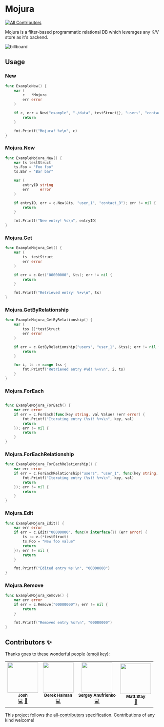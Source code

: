 # Mojura
<!-- ALL-CONTRIBUTORS-BADGE:START - Do not remove or modify this section -->
[![All Contributors](https://img.shields.io/badge/all_contributors-4-orange.svg?style=flat-square)](#contributors-)
<!-- ALL-CONTRIBUTORS-BADGE:END -->
Mojura is a filter-based programmatic relational DB which leverages any K/V store as it's backend.

![billboard](https://github.com/mojura/mojura/blob/main/mojura-billboard.png?raw=true "Mojura billboard")

## Usage

### New
```go
func ExampleNew() {
	var (
		c   *Mojura
		err error
	)

	if c, err = New("example", "./data", testStruct{}, "users", "contacts"); err != nil {
		return
	}

	fmt.Printf("Mojura! %v\n", c)
}
```

### Mojura.New
```go
func ExampleMojura_New() {
	var ts testStruct
	ts.Foo = "Foo foo"
	ts.Bar = "Bar bar"

	var (
		entryID string
		err     error
	)

	if entryID, err = c.New(&ts, "user_1", "contact_3"); err != nil {
		return
	}

	fmt.Printf("New entry! %s\n", entryID)
}
```

### Mojura.Get
```go
func ExampleMojura_Get() {
	var (
		ts  testStruct
		err error
	)

	if err = c.Get("00000000", &ts); err != nil {
		return
	}

	fmt.Printf("Retrieved entry! %+v\n", ts)
}
```

### Mojura.GetByRelationship
```go
func ExampleMojura_GetByRelationship() {
	var (
		tss []*testStruct
		err error
	)

	if err = c.GetByRelationship("users", "user_1", &tss); err != nil {
		return
	}

	for i, ts := range tss {
		fmt.Printf("Retrieved entry #%d! %+v\n", i, ts)
	}
}
```

### Mojura.ForEach
```go

func ExampleMojura_ForEach() {
	var err error
	if err = c.ForEach(func(key string, val Value) (err error) {
		fmt.Printf("Iterating entry (%s)! %+v\n", key, val)
		return
	}); err != nil {
		return
	}
}
```

### Mojura.ForEachRelationship
```go
func ExampleMojura_ForEachRelationship() {
	var err error
	if err = c.ForEachRelationship("users", "user_1", func(key string, val Value) (err error) {
		fmt.Printf("Iterating entry (%s)! %+v\n", key, val)
		return
	}); err != nil {
		return
	}
}
```

### Mojura.Edit
```go
func ExampleMojura_Edit() {
	var err error
	if err = c.Edit("00000000", func(v interface{}) (err error) {
		ts := v.(*testStruct)
		ts.Foo = "New foo value"
		return
	}); err != nil {
		return
	}

	fmt.Printf("Edited entry %s!\n", "00000000")
}
```

### Mojura.Remove
```go
func ExampleMojura_Remove() {
	var err error
	if err = c.Remove("00000000"); err != nil {
		return
	}

	fmt.Printf("Removed entry %s!\n", "00000000")
}
```

## Contributors ✨

Thanks goes to these wonderful people ([emoji key](https://allcontributors.org/docs/en/emoji-key)):

<!-- ALL-CONTRIBUTORS-LIST:START - Do not remove or modify this section -->
<!-- prettier-ignore-start -->
<!-- markdownlint-disable -->
<table>
  <tr>
    <td align="center"><a href="http://itsmontoya.com"><img src="https://avatars2.githubusercontent.com/u/928954?v=4" width="100px;" alt=""/><br /><sub><b>Josh</b></sub></a><br /><a href="https://github.com/mojura/mojura/commits?author=itsmontoya" title="Code">💻</a> <a href="https://github.com/mojura/mojura/commits?author=itsmontoya" title="Documentation">📖</a></td>
    <td align="center"><a href="https://github.com/dhalman"><img src="https://avatars3.githubusercontent.com/u/1349742?v=4" width="100px;" alt=""/><br /><sub><b>Derek Halman</b></sub></a><br /><a href="https://github.com/mojura/mojura/commits?author=dhalman" title="Code">💻</a></td>
    <td align="center"><a href="https://github.com/russiansmack"><img src="https://avatars2.githubusercontent.com/u/5841757?v=4" width="100px;" alt=""/><br /><sub><b>Sergey Anufrienko</b></sub></a><br /><a href="https://github.com/mojura/mojura/commits?author=russiansmack" title="Code">💻</a></td>
    <td align="center"><a href="http://mattstay.com"><img src="https://avatars0.githubusercontent.com/u/414740?v=4" width="100px;" alt=""/><br /><sub><b>Matt Stay</b></sub></a><br /><a href="#design-matthew-stay" title="Design">🎨</a></td>
  </tr>
</table>

<!-- markdownlint-enable -->
<!-- prettier-ignore-end -->
<!-- ALL-CONTRIBUTORS-LIST:END -->

This project follows the [all-contributors](https://github.com/all-contributors/all-contributors) specification. Contributions of any kind welcome!